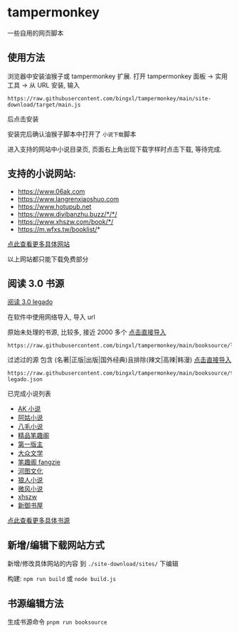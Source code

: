 # tampermonkey

一些自用的网页脚本

## 使用方法

浏览器中安装油猴子或 tampermonkey 扩展.
打开 tampermonkey 面板 -> 实用工具 -> 从 URL 安装, 输入

```
https://raw.githubusercontent.com/bingxl/tampermonkey/main/site-download/target/main.js
```

后点击安装

安装完后确认油猴子脚本中打开了 `小说下载`脚本

进入支持的网站中小说目录页, 页面右上角出现下载字样时点击下载, 等待完成.

## 支持的小说网站:

- https://www.06ak.com
- https://www.langrenxiaoshuo.com
- https://www.hotupub.net
- https://www.diyibanzhu.buzz/*/*/
- https://www.xhszw.com/book/*/
- https://m.wfxs.tw/booklist/*

[点此查看更多具体网站](/doc/siteList.md)

以上网站都只能下载免费部分

## 阅读 3.0 书源

[阅读 3.0 legado](https://github.com/gedoor/legado)

在软件中使用网络导入, 导入 url

原始未处理的书源, 比较多, 接近 2000 多个 [点击直接导入](yuedu://booksource/importonline?src=https://raw.githubusercontent.com/bingxl/tampermonkey/main/booksource/legadoBookSource.json)

```
https://raw.githubusercontent.com/bingxl/tampermonkey/main/booksource/legadoBookSource.json
```

过滤过的源 包含 (名著|正版|出版|国外经典)且排除(辣文|高辣|韩漫) [点击直接导入](yuedu://booksource/importonline?src=https://raw.githubusercontent.com/bingxl/tampermonkey/main/booksource/filtered-legado.json)

```
https://raw.githubusercontent.com/bingxl/tampermonkey/main/booksource/target/filtered-legado.json
```

已完成小说列表

- [AK 小说](https://www.06ak.com)
- [阿姑小说](http://m.aguxs.com)
- [八毛小说](http://m.bamxs.com)
- [精品笔趣阁](https://bqgjpw.com)
- [第一版主](https://www.diyibanzhu.buzz)
- [大众文学](https://m.dzwx520.com)
- [笔趣阁 fangzie](https://m.fangzie.com)
- [河图文化](https://www.hotupub.net)
- [狼人小说](https://www.langrenxiaoshuo.com)
- [微风小说](https://m.wfxs.tw)
- [xhszw](https://www.xhszw.com)
- [新御书屋](https://m.xinyushuwu1.com)

[点此查看更多具体书源](/doc/sourceList.md)

## 新增/编辑下载网站方式

新增/修改具体网站的内容 到 `./site-download/sites/` 下编辑

构建: `npm run build` 或 `node build.js`

## 书源编辑方法

生成书源命令 `pnpm run booksource`
